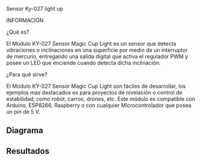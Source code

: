 Sensor Ky-027 light up

INFORMACIÓN

¿Qué es?

El Modulo KY-027 Sensor Magic Cup Light es un sensor que detecta vibraciones o inclinaciones en una superficie por medio de un interruptor de mercurio, entregando una salida digital que activa el regulador PWM y posee un LED que enciende cuando detecta dicha inclinación.

¿Para qué sirve?

El Modulo KY-027 Sensor Magic Cup Light son fáciles de desarrollar, los ejemplos mas destacados es para proyectos de nivelación o control de estabilidad; como robot, carros, drones, etc. Este módulo es compatible con Arduino, ESP8266, Raspberry o con cualquier Microcontrolador que posea un pin de 5 V.

<h2> Diagrama </h2>


<h2> Resultados </h2>


